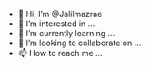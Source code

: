 - 👋 Hi, I’m @Jalilmazrae
- 👀 I’m interested in ...
- 🌱 I’m currently learning ...
- 💞️ I’m looking to collaborate on ...
- 📫 How to reach me ...

<!---
Jalilmazrae/Jalilmazrae is a ✨ special ✨ repository because its `README.md` (this file) appears on your GitHub profile.
You can click the Preview link to take a look at your changes.
--->
